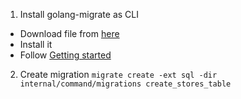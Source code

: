 1. Install golang-migrate as CLI

- Download file from [here](https://github.com/golang-migrate/migrate/releases)
- Install it
- Follow [Getting started](https://github.com/golang-migrate/migrate/blob/master/GETTING_STARTED.md)

2. Create migration `migrate create -ext sql -dir internal/command/migrations create_stores_table`
